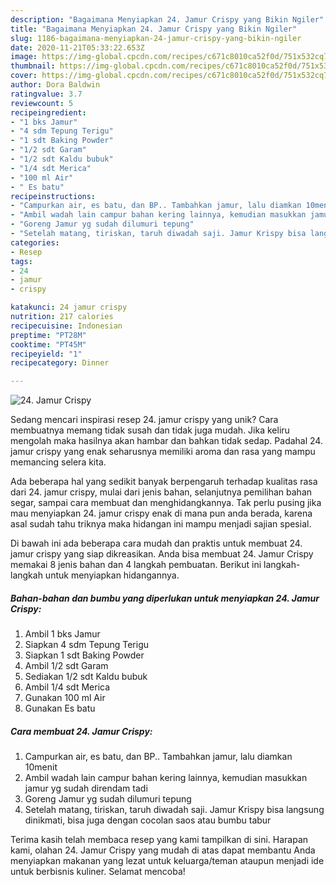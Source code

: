 ```yaml
---
description: "Bagaimana Menyiapkan 24. Jamur Crispy yang Bikin Ngiler"
title: "Bagaimana Menyiapkan 24. Jamur Crispy yang Bikin Ngiler"
slug: 1186-bagaimana-menyiapkan-24-jamur-crispy-yang-bikin-ngiler
date: 2020-11-21T05:33:22.653Z
image: https://img-global.cpcdn.com/recipes/c671c8010ca52f0d/751x532cq70/24-jamur-crispy-foto-resep-utama.jpg
thumbnail: https://img-global.cpcdn.com/recipes/c671c8010ca52f0d/751x532cq70/24-jamur-crispy-foto-resep-utama.jpg
cover: https://img-global.cpcdn.com/recipes/c671c8010ca52f0d/751x532cq70/24-jamur-crispy-foto-resep-utama.jpg
author: Dora Baldwin
ratingvalue: 3.7
reviewcount: 5
recipeingredient:
- "1 bks Jamur"
- "4 sdm Tepung Terigu"
- "1 sdt Baking Powder"
- "1/2 sdt Garam"
- "1/2 sdt Kaldu bubuk"
- "1/4 sdt Merica"
- "100 ml Air"
- " Es batu"
recipeinstructions:
- "Campurkan air, es batu, dan BP.. Tambahkan jamur, lalu diamkan 10menit"
- "Ambil wadah lain campur bahan kering lainnya, kemudian masukkan jamur yg sudah direndam tadi"
- "Goreng Jamur yg sudah dilumuri tepung"
- "Setelah matang, tiriskan, taruh diwadah saji. Jamur Krispy bisa langsung dinikmati, bisa juga dengan cocolan saos atau bumbu tabur"
categories:
- Resep
tags:
- 24
- jamur
- crispy

katakunci: 24 jamur crispy 
nutrition: 217 calories
recipecuisine: Indonesian
preptime: "PT28M"
cooktime: "PT45M"
recipeyield: "1"
recipecategory: Dinner

---
```



![24. Jamur Crispy](https://img-global.cpcdn.com/recipes/c671c8010ca52f0d/751x532cq70/24-jamur-crispy-foto-resep-utama.jpg)

Sedang mencari inspirasi resep 24. jamur crispy yang unik? Cara membuatnya memang tidak susah dan tidak juga mudah. Jika keliru mengolah maka hasilnya akan hambar dan bahkan tidak sedap. Padahal 24. jamur crispy yang enak seharusnya memiliki aroma dan rasa yang mampu memancing selera kita.

Ada beberapa hal yang sedikit banyak berpengaruh terhadap kualitas rasa dari 24. jamur crispy, mulai dari jenis bahan, selanjutnya pemilihan bahan segar, sampai cara membuat dan menghidangkannya. Tak perlu pusing jika mau menyiapkan 24. jamur crispy enak di mana pun anda berada, karena asal sudah tahu triknya maka hidangan ini mampu menjadi sajian spesial.




Di bawah ini ada beberapa cara mudah dan praktis untuk membuat 24. jamur crispy yang siap dikreasikan. Anda bisa membuat 24. Jamur Crispy memakai 8 jenis bahan dan 4 langkah pembuatan. Berikut ini langkah-langkah untuk menyiapkan hidangannya.

<!--inarticleads1-->

##### Bahan-bahan dan bumbu yang diperlukan untuk menyiapkan 24. Jamur Crispy:

1. Ambil 1 bks Jamur
1. Siapkan 4 sdm Tepung Terigu
1. Siapkan 1 sdt Baking Powder
1. Ambil 1/2 sdt Garam
1. Sediakan 1/2 sdt Kaldu bubuk
1. Ambil 1/4 sdt Merica
1. Gunakan 100 ml Air
1. Gunakan  Es batu




<!--inarticleads2-->

##### Cara membuat 24. Jamur Crispy:

1. Campurkan air, es batu, dan BP.. Tambahkan jamur, lalu diamkan 10menit
1. Ambil wadah lain campur bahan kering lainnya, kemudian masukkan jamur yg sudah direndam tadi
1. Goreng Jamur yg sudah dilumuri tepung
1. Setelah matang, tiriskan, taruh diwadah saji. Jamur Krispy bisa langsung dinikmati, bisa juga dengan cocolan saos atau bumbu tabur




Terima kasih telah membaca resep yang kami tampilkan di sini. Harapan kami, olahan 24. Jamur Crispy yang mudah di atas dapat membantu Anda menyiapkan makanan yang lezat untuk keluarga/teman ataupun menjadi ide untuk berbisnis kuliner. Selamat mencoba!
